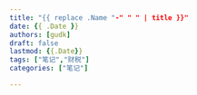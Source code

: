 ```yaml
---
title: "{{ replace .Name "-" " " | title }}"
date: {{ .Date }}
authors: [gudk]
draft: false
lastmod: {{.Date}}
tags: ["笔记","财税"]
categories: ["笔记"]

---
```


